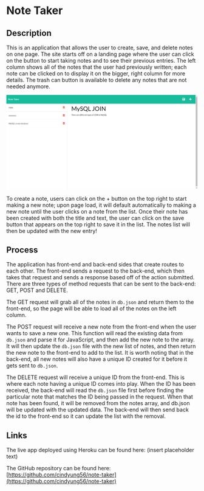 # Note Taker

## Description

This is an application that allows the user to create, save, and delete notes on one page. The site starts off on a landing page where the user can click on the button to start taking notes and to see their previous entries. The left column shows all of the notes that the user had previously written; each note can be clicked on to display it on the bigger, right column for more details. The trash can button is available to delete any notes that are not needed anymore.

![The notes page to create and delete notes](./images/image-01.png)

To create a note, users can click on the + button on the top right to start making a new note; upon page load, it will default automatically to making a new note until the user clicks on a note from the list. Once their note has been created with both the title and text, the user can click on the save button that appears on the top right to save it in the list. The notes list will then be updated with the new entry!

## Process

The application has front-end and back-end sides that create routes to each other. The front-end sends a request to the back-end, which then takes that request and sends a response based off of the action submitted. There are three types of method requests that can be sent to the back-end: GET, POST and DELETE.

The GET request will grab all of the notes in ``db.json`` and return them to the front-end, so the page will be able to load all of the notes on the left column.

The POST request will receive a new note from the front-end when the user wants to save a new one. This function will read the existing data from ``db.json`` and parse it for JavaScript, and then add the new note to the array. It will then update the ``db.json`` file with the new list of notes, and then return the new note to the front-end to add to the list. It is worth noting that in the back-end, all new notes will also have a unique ID created for it before it gets sent to ``db.json``.

The DELETE request will receive a unique ID from the front-end. This is where each note having a unique ID comes into play. When the ID has been received, the back-end will read the ``db.json`` file first before finding the particular note that matches the ID being passed in the request. When that note has been found, it will be removed from the notes array, and db.json will be updated with the updated data. The back-end will then send back the id to the front-end so it can update the list with the removal.

## Links

The live app deployed using Heroku can be found here: (insert placeholder text)

The GitHub repository can be found here: [https://github.com/cindyung56/note-taker](https://github.com/cindyung56/note-taker)